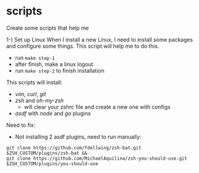 # scripts
Create some scripts that help me

1-) Set up Linux 
When I install a new Linux, I need to install some packages and configure some things. This script will help me to do this.

- run `make step-1`
- after finish, make a linux logout
- run `make step-2` to finish installation

This scripts will install:
- *vim*, *curl*, *git*
- *zsh* and *oh-my-zsh*
    - will clear your zshrc file and create a new one with configs 
- *asdf* with *node* and *go* plugins

Need to fix:
- Not installing 2 asdf plugins, need to run manually:
```
git clone https://github.com/fdellwing/zsh-bat.git $ZSH_CUSTOM/plugins/zsh-bat &&
git clone https://github.com/MichaelAquilina/zsh-you-should-use.git $ZSH_CUSTOM/plugins/you-should-use
```